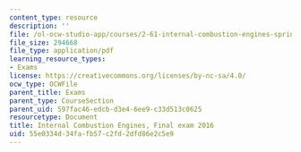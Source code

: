 ```yaml
---
content_type: resource
description: ''
file: /ol-ocw-studio-app/courses/2-61-internal-combustion-engines-spring-2017/55e0334d34fafb57c2fd2dfd86e2c5e9_MIT2_61S17_final_2016.pdf
file_size: 294668
file_type: application/pdf
learning_resource_types:
- Exams
license: https://creativecommons.org/licenses/by-nc-sa/4.0/
ocw_type: OCWFile
parent_title: Exams
parent_type: CourseSection
parent_uid: 597fac46-edcb-d3e4-6ee9-c33d513c0625
resourcetype: Document
title: Internal Combustion Engines, Final exam 2016
uid: 55e0334d-34fa-fb57-c2fd-2dfd86e2c5e9
---
```

